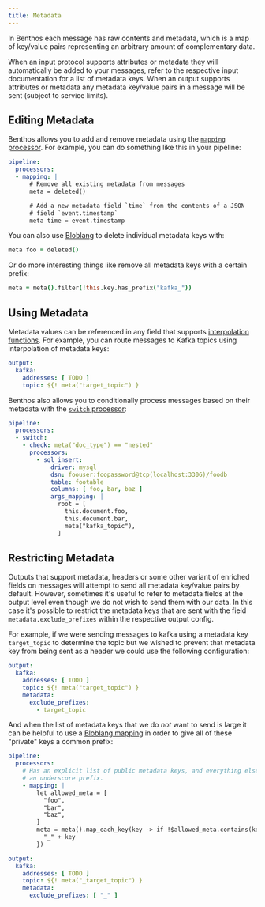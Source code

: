 ```yaml
---
title: Metadata
---
```


In Benthos each message has raw contents and metadata, which is a map of key/value pairs representing an arbitrary amount of complementary data.

When an input protocol supports attributes or metadata they will automatically be added to your messages, refer to the respective input documentation for a list of metadata keys. When an output supports attributes or metadata any metadata key/value pairs in a message will be sent (subject to service limits).

## Editing Metadata

Benthos allows you to add and remove metadata using the [`mapping` processor][processors.mapping]. For example, you can do something like this in your pipeline:

```yaml
pipeline:
  processors:
  - mapping: |
      # Remove all existing metadata from messages
      meta = deleted()

      # Add a new metadata field `time` from the contents of a JSON
      # field `event.timestamp`
      meta time = event.timestamp
```

You can also use [Bloblang][guides.bloblang] to delete individual metadata keys with:

```coffee
meta foo = deleted()
```

Or do more interesting things like remove all metadata keys with a certain prefix:

```coffee
meta = meta().filter(!this.key.has_prefix("kafka_"))
```

## Using Metadata

Metadata values can be referenced in any field that supports [interpolation functions][interpolation]. For example, you can route messages to Kafka topics using interpolation of metadata keys:

```yaml
output:
  kafka:
    addresses: [ TODO ]
    topic: ${! meta("target_topic") }
```

Benthos also allows you to conditionally process messages based on their metadata with the [`switch` processor][processors.switch]:

```yaml
pipeline:
  processors:
  - switch:
    - check: meta("doc_type") == "nested"
      processors:
        - sql_insert:
            driver: mysql
            dsn: foouser:foopassword@tcp(localhost:3306)/foodb
            table: footable
            columns: [ foo, bar, baz ]
            args_mapping: |
              root = [
                this.document.foo,
                this.document.bar,
                meta("kafka_topic"),
              ]
```

## Restricting Metadata

Outputs that support metadata, headers or some other variant of enriched fields on messages will attempt to send all metadata key/value pairs by default. However, sometimes it's useful to refer to metadata fields at the output level even though we do not wish to send them with our data. In this case it's possible to restrict the metadata keys that are sent with the field `metadata.exclude_prefixes` within the respective output config.

For example, if we were sending messages to kafka using a metadata key `target_topic` to determine the topic but we wished to prevent that metadata key from being sent as a header we could use the following configuration:

```yaml
output:
  kafka:
    addresses: [ TODO ]
    topic: ${! meta("target_topic") }
    metadata:
      exclude_prefixes:
        - target_topic
```

And when the list of metadata keys that we do _not_ want to send is large it can be helpful to use a [Bloblang mapping][guides.bloblang] in order to give all of these "private" keys a common prefix:

```yaml
pipeline:
  processors:
    # Has an explicit list of public metadata keys, and everything else is given
    # an underscore prefix.
    - mapping: |
        let allowed_meta = [
          "foo",
          "bar",
          "baz",
        ]
        meta = meta().map_each_key(key -> if !$allowed_meta.contains(key) {
          "_" + key
        })

output:
  kafka:
    addresses: [ TODO ]
    topic: ${! meta("_target_topic") }
    metadata:
      exclude_prefixes: [ "_" ]
```

[interpolation]: /docs/configuration/interpolation
[processors.switch]: /docs/components/processors/switch
[processors.mapping]: /docs/components/processors/mapping
[guides.bloblang]: /docs/guides/bloblang/about
